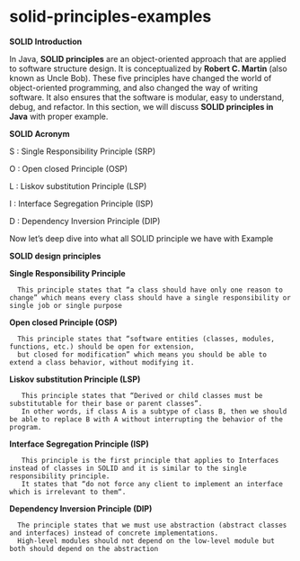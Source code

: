 # solid-principles-examples
 
**SOLID Introduction**

In Java, **SOLID principles** are an object-oriented approach that are applied to software structure design. It is conceptualized by **Robert C. Martin** (also known as Uncle Bob). These five principles have changed the world of object-oriented programming, and also changed the way of writing software. It also ensures that the software is modular, easy to understand, debug, and refactor. In this section, we will discuss **SOLID principles in Java** with proper example.

**SOLID Acronym**

S : Single Responsibility Principle (SRP)

O : Open closed Principle (OSP)

L : Liskov substitution Principle (LSP)

I : Interface Segregation Principle (ISP)

D : Dependency Inversion Principle (DIP)

Now let’s deep dive into what all SOLID principle we have with Example

**SOLID design principles**

**Single Responsibility Principle**

      This principle states that “a class should have only one reason to change” which means every class should have a single responsibility or single job or single purpose

**Open closed Principle (OSP)**

      This principle states that “software entities (classes, modules, functions, etc.) should be open for extension, 
      but closed for modification” which means you should be able to extend a class behavior, without modifying it.
   
**Liskov substitution Principle (LSP)**

       This principle states that “Derived or child classes must be substitutable for their base or parent classes”. 
       In other words, if class A is a subtype of class B, then we should be able to replace B with A without interrupting the behavior of the program.
   
**Interface Segregation Principle (ISP)**

       This principle is the first principle that applies to Interfaces instead of classes in SOLID and it is similar to the single responsibility principle.
       It states that “do not force any client to implement an interface which is irrelevant to them“.
   
**Dependency Inversion Principle (DIP)**

      The principle states that we must use abstraction (abstract classes and interfaces) instead of concrete implementations. 
      High-level modules should not depend on the low-level module but both should depend on the abstraction
   
